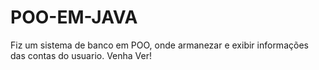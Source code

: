 # POO-EM-JAVA
Fiz um sistema de banco em POO, onde armanezar e exibir informações das contas do usuario. Venha Ver!
